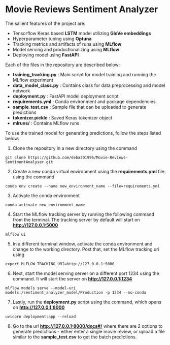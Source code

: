# Movie Reviews Sentiment Analyzer

The salient features of the project are:
+ Tensorflow Keras based **LSTM** model utilizing **GloVe embeddings**
+ Hyperparameter tuning using **Optuna**
+ Tracking metrics and artifacts of runs using **MLflow**
+ Model serving and productionalizing using **MLflow**
+ Deploying model using **FastAPI**

Each of the files in the repository are described below:
+ **training_tracking.py** : Main script for model training and running the MLflow experiment
+ **data_model_class.py** : Contains class for data preprocessing and model network
+ **deployment.py** : FastAPI model deployment script
+ **requirements.yml** : Conda environment and package dependencies
+ **sample_test.csv** : Sample file that can be uploaded to generate predictions
+ **tokenizer.pickle** : Saved Keras tokenizer object
+ **mlruns/** : Contains MLflow runs 

To use the trained model for generating predictions, follow the steps listed below:

1. Clone the repository in a new directory using the command
```
git clone https://github.com/deba301996/Movie-Reviews-SentimentAnalyser.git
```
2. Create a new conda virtual environment using the **requirements.yml** file using the command
```
conda env create --name new_environment_name --file=requirements.yml
```
3. Activate the conda environment
```
conda activate new_environment_name
```
4. Start the MLflow tracking server by running the following command from the terminal. The tracking server by default will start on **http://127.0.0.1:5000**
```
mlflow ui
```
5. In a different terminal window, activate the conda environment and change to the working directory. Post that, set the MLflow tracking uri using
```
export MLFLOW_TRACKING_URI=http://127.0.0.1:5000
```
6. Next, start the model serving server on a different port 1234 using the command. It will start the server on **http://127.0.0.1:1234**
```
mlflow models serve --model-uri models:/sentiment_analyzer_model/Production -p 1234 --no-conda
```
7. Lastly, run the **deployment.py** script using the command, which opens on **http://127.0.0.1:8000**
```
uvicorn deployment:app --reload
```
8. Go to the url **http://127.0.0.1:8000/docs#/** where there are 2 options to generate predictions - either enter a single movie review, or upload a file similar to the **sample_test.csv** to get the batch predictions.
